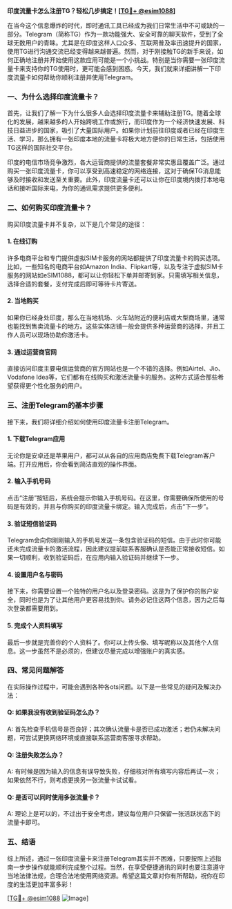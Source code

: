 **印度流量卡怎么注册TG？轻松几步搞定！[[TG💪+ @esim1088](https://t.me/s/esim1088)]**

在当今这个信息爆炸的时代，即时通讯工具已经成为我们日常生活中不可或缺的一部分。Telegram（简称TG）作为一款功能强大、安全可靠的聊天软件，受到了全球无数用户的青睐。尤其是在印度这样人口众多、互联网普及率迅速提升的国家，使用TG进行沟通交流已经变得越来越普遍。然而，对于刚接触TG的新手来说，如何正确地注册并开始使用这款应用可能是一个小挑战。特别是当你需要一张印度流量卡来支持你的TG使用时，更可能会感到困惑。今天，我们就来详细讲解一下印度流量卡如何帮助你顺利注册并使用Telegram。

### **一、为什么选择印度流量卡？**

首先，让我们了解一下为什么很多人会选择印度流量卡来辅助注册TG。随着全球化的发展，越来越多的人开始跨境工作或旅行，而印度作为一个经济快速发展、科技日益进步的国家，吸引了大量国际用户。如果你计划前往印度或者已经在印度生活、学习，那么拥有一张印度本地的流量卡将极大地方便你的日常生活，包括使用TG这样的国际社交平台。

印度的电信市场竞争激烈，各大运营商提供的流量套餐非常实惠且覆盖广泛。通过购买一张印度流量卡，你可以享受到高速稳定的网络连接，这对于确保TG消息能够及时接收和发送至关重要。此外，印度流量卡还可以让你在印度境内拨打本地电话和接听国际来电，为你的通讯需求提供更多便利。

### **二、如何购买印度流量卡？**

购买印度流量卡并不复杂，以下是几个常见的途径：

#### **1. 在线订购**
许多电商平台和专门提供虚拟SIM卡服务的网站都提供了印度流量卡的购买选项。比如，一些知名的电商平台如Amazon India、Flipkart等，以及专注于虚拟SIM卡服务的网站如eSIM1088，都可以让你轻松下单并邮寄到家。只需填写相关信息，选择合适的套餐，支付完成后即可等待卡片寄送。

#### **2. 当地购买**
如果你已经身处印度，那么在当地机场、火车站附近的便利店或大型商场里，通常也能找到售卖流量卡的地方。这些实体店铺一般会提供多种运营商的选择，并且工作人员可以现场协助你激活卡。

#### **3. 通过运营商官网**
直接访问印度主要电信运营商的官方网站也是一个不错的选择。例如Airtel、Jio、Vodafone Idea等，它们都有在线购买和激活流量卡的服务。这种方式适合那些希望获得更个性化服务的用户。

### **三、注册Telegram的基本步骤**

接下来，我们将详细介绍如何使用印度流量卡注册Telegram。

#### **1. 下载Telegram应用**
无论你是安卓还是苹果用户，都可以从各自的应用商店免费下载Telegram客户端。打开应用后，你会看到简洁直观的操作界面。

#### **2. 输入手机号码**
点击“注册”按钮后，系统会提示你输入手机号码。在这里，你需要确保所使用的号码是有效的，并且与你购买的印度流量卡绑定。输入完成后，点击“下一步”。

#### **3. 验证短信验证码**
Telegram会向你刚刚输入的手机号发送一条包含验证码的短信。由于此时你可能还未完成流量卡的激活流程，因此建议提前联系客服确认是否能正常接收短信。如果一切顺利，收到验证码后，在应用内输入验证码并继续下一步。

#### **4. 设置用户名与密码**
接下来，你需要设置一个独特的用户名以及登录密码。这是为了保护你的账户安全，同时也是为了让其他用户更容易找到你。请务必记住这两个信息，因为之后每次登录都需要用到。

#### **5. 完成个人资料填写**
最后一步就是完善你的个人资料了。你可以上传头像、填写昵称以及其他个人信息。这一步虽然不是必须的，但建议尽量完成以增强账户的真实感。

### **四、常见问题解答**

在实际操作过程中，可能会遇到各种各ots问题。以下是一些常见的疑问及解决办法：

#### **Q: 如果我没有收到验证码怎么办？**
A: 首先检查手机信号是否良好；其次确认流量卡是否已成功激活；若仍未解决问题，可尝试更换网络环境或直接联系运营商客服寻求帮助。

#### **Q: 注册失败怎么办？**
A: 有时候是因为输入的信息有误导致失败，仔细核对所有填写内容后再试一次；如果依然不行，则考虑更换另一张流量卡试试看。

#### **Q: 是否可以同时使用多张流量卡？**
A: 理论上是可以的，不过出于安全考虑，建议每位用户只保留一张活跃状态下的流量卡即可。

### **五、结语**

综上所述，通过一张印度流量卡来注册Telegram其实并不困难，只要按照上述指南一步步操作就能顺利完成整个过程。当然，在享受便捷通讯的同时也要注意遵守当地法律法规，合理合法地使用网络资源。希望这篇文章对你有所帮助，祝你在印度的生活更加丰富多彩！

[[TG💪+ @esim1088](https://t.me/s/esim1088) ![Image](https://i.postimg.cc/4NQfJmqS/Snipaste-2025-05-13-00-14-12.png)]